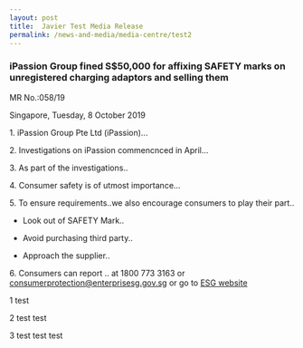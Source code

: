 ```yaml
---
layout: post
title:  Javier Test Media Release
permalink: /news-and-media/media-centre/test2
---
```

### iPassion Group fined S$50,000 for affixing SAFETY marks on unregistered charging adaptors and selling them

MR No.:058/19

Singapore, Tuesday, 8 October 2019

1\.   iPassion Group Pte Ltd (iPassion)...  

2\. Investigations on iPassion commencnced in April...  

3\. As part of the investigations..  

4\. Consumer safety is of utmost importance...  

5\. To ensure requirements..we also encourage consumers to play their part..  

* Look out of SAFETY Mark..

* Avoid purchasing third party..

* Approach the supplier..

6\. Consumers can report .. at 1800 773 3163 or <consumerprotection@enterprisesg.gov.sg> or go to [ESG website](https://www.enterprisesg.gov.sg)  

1 test

2 test test

3 test test test 
